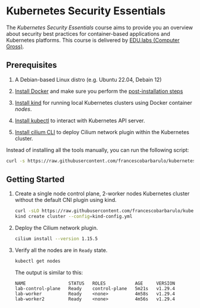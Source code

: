 # Kubernetes Security Essentials

The _Kubernetes Security Essentials_ course aims to provide you an overview about security best practices for container-based applications and Kubernetes platforms. This course is delivered by [EDU.labs (Computer Gross)](https://www.educationlabs.it/).

## Prerequisites

1. A Debian-based Linux distro (e.g. Ubuntu 22.04, Debain 12)

2. [Install Docker](https://docs.docker.com/engine/install/debian/#install-using-the-convenience-script) and make sure you perform the [post-installation steps](https://docs.docker.com/engine/install/linux-postinstall/)

3. [Install kind](https://kind.sigs.k8s.io/docs/user/quick-start/#installing-from-release-binaries) for running local Kubernetes clusters using Docker container _nodes_.

4. [Install kubectl](https://kubernetes.io/docs/tasks/tools/install-kubectl-linux/) to interact with Kubernetes API server.

5. [Install cilium CLI](https://docs.cilium.io/en/stable/gettingstarted/k8s-install-default/#install-the-cilium-cli) to deploy Cilium network plugin within the Kubernetes cluster.

Instead of installing all the tools manually, you can run the following script:

```sh
curl -s https://raw.githubusercontent.com/francescobarbarulo/kubernetes-security-essentials/main/lab/bootstrap.sh | sudo sh
```

## Getting Started

1. Create a single node control plane, 2-worker nodes Kubernetes cluster without the default CNI plugin using kind.

   ```sh
   curl -sLO https://raw.githubusercontent.com/francescobarbarulo/kubernetes-security-essentials/main/lab/kind-config.yml
   kind create cluster --config=kind-config.yml
   ```

2. Deploy the Cilium network plugin.

   ```sh
   cilium install --version 1.15.5
   ```

3. Verify all the nodes are in `Ready` state.

   ```sh
   kubectl get nodes
   ```

   The output is similar to this:

   ```plaintext
   NAME                STATUS   ROLES           AGE     VERSION
   lab-control-plane   Ready    control-plane   5m21s   v1.29.4
   lab-worker          Ready    <none>          4m58s   v1.29.4
   lab-worker2         Ready    <none>          4m56s   v1.29.4
   ```
